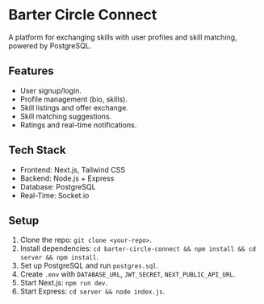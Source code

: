 # Barter Circle Connect

A platform for exchanging skills with user profiles and skill matching, powered by PostgreSQL.

## Features
- User signup/login.
- Profile management (bio, skills).
- Skill listings and offer exchange.
- Skill matching suggestions.
- Ratings and real-time notifications.

## Tech Stack
- Frontend: Next.js, Tailwind CSS
- Backend: Node.js + Express
- Database: PostgreSQL
- Real-Time: Socket.io

## Setup
1. Clone the repo: `git clone <your-repo>`.
2. Install dependencies: `cd barter-circle-connect && npm install && cd server && npm install`.
3. Set up PostgreSQL and run `postgres.sql`.
4. Create `.env` with `DATABASE_URL`, `JWT_SECRET`, `NEXT_PUBLIC_API_URL`.
5. Start Next.js: `npm run dev`.
6. Start Express: `cd server && node index.js`.